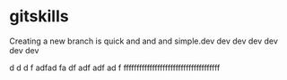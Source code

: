 # gitskills
Creating a new branch is quick and and and  simple.dev dev dev dev
dev 
dev 
dev 




d
d
d
f
adfad
fa
df
adf
adf
ad
f
fffffffffffffffffffffffffffffffffffff
